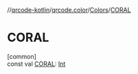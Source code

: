 //[qrcode-kotlin](../../../index.md)/[qrcode.color](../index.md)/[Colors](index.md)/[CORAL](-c-o-r-a-l.md)

# CORAL

[common]\
const val [CORAL](-c-o-r-a-l.md): [Int](https://kotlinlang.org/api/latest/jvm/stdlib/kotlin-stdlib/kotlin/-int/index.html)
